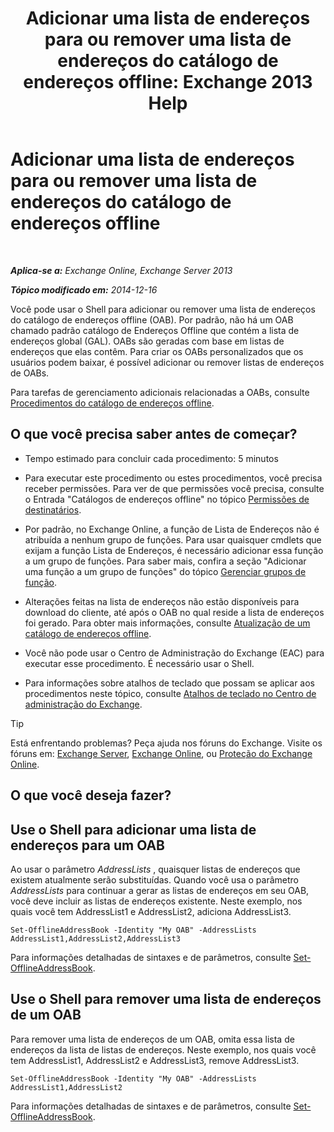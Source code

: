 ﻿---
title: 'Adicionar uma lista de endereços para ou remover uma lista de endereços do catálogo de endereços offline: Exchange 2013 Help'
TOCTitle: Adicionar uma lista de endereços para ou remover uma lista de endereços do catálogo de endereços offline
ms:assetid: 86bd5651-ad41-4516-bf23-6579f4e4da03
ms:mtpsurl: https://technet.microsoft.com/pt-br/library/Bb123563(v=EXCHG.150)
ms:contentKeyID: 50486076
ms.date: 05/22/2018
mtps_version: v=EXCHG.150
ms.translationtype: MT
---

# Adicionar uma lista de endereços para ou remover uma lista de endereços do catálogo de endereços offline

 

_**Aplica-se a:** Exchange Online, Exchange Server 2013_

_**Tópico modificado em:** 2014-12-16_

Você pode usar o Shell para adicionar ou remover uma lista de endereços do catálogo de endereços offline (OAB). Por padrão, não há um OAB chamado padrão catálogo de Endereços Offline que contém a lista de endereços global (GAL). OABs são geradas com base em listas de endereços que elas contêm. Para criar os OABs personalizados que os usuários podem baixar, é possível adicionar ou remover listas de endereços de OABs.

Para tarefas de gerenciamento adicionais relacionadas a OABs, consulte [Procedimentos do catálogo de endereços offline](offline-address-book-procedures-exchange-2013-help.md).

## O que você precisa saber antes de começar?

  - Tempo estimado para concluir cada procedimento: 5 minutos

  - Para executar este procedimento ou estes procedimentos, você precisa receber permissões. Para ver de que permissões você precisa, consulte o Entrada "Catálogos de endereços offline" no tópico [Permissões de destinatários](recipients-permissions-exchange-2013-help.md).

  - Por padrão, no Exchange Online, a função de Lista de Endereços não é atribuída a nenhum grupo de funções. Para usar quaisquer cmdlets que exijam a função Lista de Endereços, é necessário adicionar essa função a um grupo de funções. Para saber mais, confira a seção "Adicionar uma função a um grupo de funções" do tópico [Gerenciar grupos de função](manage-role-groups-exchange-2013-help.md).

  - Alterações feitas na lista de endereços não estão disponíveis para download do cliente, até após o OAB no qual reside a lista de endereços foi gerado. Para obter mais informações, consulte [Atualização de um catálogo de endereços offline](update-an-offline-address-book-exchange-2013-help.md).

  - Você não pode usar o Centro de Administração do Exchange (EAC) para executar esse procedimento. É necessário usar o Shell.

  - Para informações sobre atalhos de teclado que possam se aplicar aos procedimentos neste tópico, consulte [Atalhos de teclado no Centro de administração do Exchange](keyboard-shortcuts-in-the-exchange-admin-center-exchange-online-protection-help.md).


> [!TIP]
> Está enfrentando problemas? Peça ajuda nos fóruns do Exchange. Visite os fóruns em: <A href="https://go.microsoft.com/fwlink/p/?linkid=60612">Exchange Server</A>, <A href="https://go.microsoft.com/fwlink/p/?linkid=267542">Exchange Online</A>, ou <A href="https://go.microsoft.com/fwlink/p/?linkid=285351">Proteção do Exchange Online</A>.



## O que você deseja fazer?

## Use o Shell para adicionar uma lista de endereços para um OAB

Ao usar o parâmetro *AddressLists* , quaisquer listas de endereços que existem atualmente serão substituídas. Quando você usa o parâmetro *AddressLists* para continuar a gerar as listas de endereços em seu OAB, você deve incluir as listas de endereços existente. Neste exemplo, nos quais você tem AddressList1 e AddressList2, adiciona AddressList3.

    Set-OfflineAddressBook -Identity "My OAB" -AddressLists AddressList1,AddressList2,AddressList3

Para informações detalhadas de sintaxes e de parâmetros, consulte [Set-OfflineAddressBook](https://technet.microsoft.com/pt-br/library/aa996330\(v=exchg.150\)).

## Use o Shell para remover uma lista de endereços de um OAB

Para remover uma lista de endereços de um OAB, omita essa lista de endereços da lista de listas de endereços. Neste exemplo, nos quais você tem AddressList1, AddressList2 e AddressList3, remove AddressList3.

    Set-OfflineAddressBook -Identity "My OAB" -AddressLists AddressList1,AddressList2

Para informações detalhadas de sintaxes e de parâmetros, consulte [Set-OfflineAddressBook](https://technet.microsoft.com/pt-br/library/aa996330\(v=exchg.150\)).

